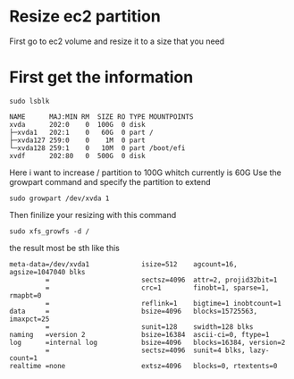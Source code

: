 # Resize ec2 partition
First go to ec2 volume and resize it to a size that you need

# First get the information

```
sudo lsblk

NAME      MAJ:MIN RM  SIZE RO TYPE MOUNTPOINTS
xvda      202:0    0  100G  0 disk 
├─xvda1   202:1    0   60G  0 part /
├─xvda127 259:0    0    1M  0 part 
└─xvda128 259:1    0   10M  0 part /boot/efi
xvdf      202:80   0  500G  0 disk 

```
Here i want to increase / partition to 100G whitch currently is 60G
Use the growpart command and specify the partition to extend

```
sudo growpart /dev/xvda 1
```

Then finilize your resizing with this command

```
sudo xfs_growfs -d /

```
the result most be sth like this

```
meta-data=/dev/xvda1             isize=512    agcount=16, agsize=1047040 blks
         =                       sectsz=4096  attr=2, projid32bit=1
         =                       crc=1        finobt=1, sparse=1, rmapbt=0
         =                       reflink=1    bigtime=1 inobtcount=1
data     =                       bsize=4096   blocks=15725563, imaxpct=25
         =                       sunit=128    swidth=128 blks
naming   =version 2              bsize=16384  ascii-ci=0, ftype=1
log      =internal log           bsize=4096   blocks=16384, version=2
         =                       sectsz=4096  sunit=4 blks, lazy-count=1
realtime =none                   extsz=4096   blocks=0, rtextents=0
```



